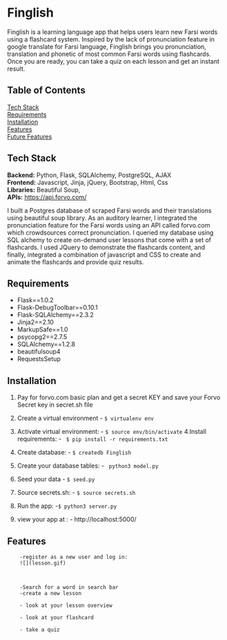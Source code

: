 # Finglish 

Finglish is a learning language app that helps users learn new Farsi words using a flashcard system. Inspired by the lack of pronunciation feature in google translate for Farsi language, Finglish brings you pronunciation, translation and phonetic of most common Farsi words using flashcards. Once you are ready, you can take a quiz on each lesson and get an instant result. 

## Table of Contents 
[Tech Stack](#techStack)<br/>
[Requirements](#requirements)<br/>
[Installation](#installation)<br/>
[Features](#features)<br/>
[Future Features](#future_features)

<a name="techStack"/></a>
## Tech Stack 
**Backend:** Python, Flask, SQLAlchemy, PostgreSQL, AJAX<br/>
**Frontend:**  Javascript, Jinja, jQuery, Bootstrap, Html, Css</br>
**Libraries:** Beautiful Soup, </br>
**APIs:** https://api.forvo.com/ </br>

I built a Postgres database of scraped Farsi words and their translations using beautiful soup library. As an auditory learner, I integrated the pronunciation feature for the Farsi words using an API called forvo.com which crowdsources correct pronunciation. I queried my database using SQL alchemy to create on-demand user lessons that come with a set of flashcards. I used JQuery to demonstrate the flashcards content, and finally, integrated a combination of javascript and CSS to create and animate the flashcards and provide quiz results. 


<a name="requirement"/></a>
## Requirements

* Flask==1.0.2
* Flask-DebugToolbar==0.10.1
* Flask-SQLAlchemy==2.3.2
* Jinja2==2.10
* MarkupSafe==1.0
* psycopg2==2.7.5
* SQLAlchemy==1.2.8
* beautifulsoup4
* RequestsSetup

<a name="installation"/></a>
## Installation
1. Pay for forvo.com basic plan and get a secret KEY and save your Forvo Secret key in secret.sh file 

2. Create a virtual environment
        - `$ virtualenv env`
3. Activate virtual environment:
        - `$ source env/bin/activate`
4.Install requirements:
        - ` $ pip install -r requirements.txt`
5. Create database:
        - `$ createdb Finglish`               
6. Create your database tables:
        - ` python3 model.py`
8. Seed your data 
        - `$ seed.py`
9. Source secrets.sh:
        - `$ source secrets.sh`
10. Run the app:
        -`$ python3 server.py`
11. view your app at :
        - http://localhost:5000/
        
<a name="features"/></a>
## Features  
        -register as a new user and log in: 
        ![](lesson.gif)
        


        -Search for a word in search bar 
        -create a new lesson 
   
        - look at your lesson overview 
   
        - look at your flashcard 
   
        - take a quiz 
   
   


